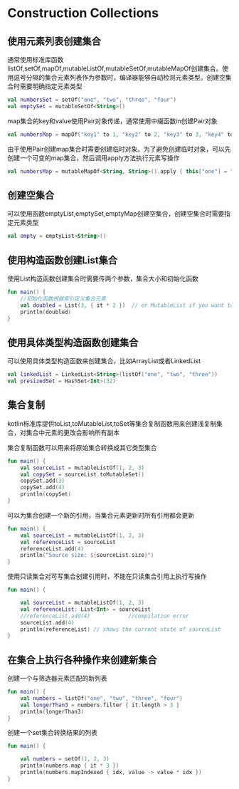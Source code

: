 # Construction Collections
## 使用元素列表创建集合
通常使用标准库函数listOf,setOf,mapOf,mutableListOf,mutableSetOf,mutableMapOf创建集合。使用逗号分隔的集合元素列表作为参数时，编译器能够自动检测元素类型。创建空集合时需要明确指定元素类型

```kotlin
val numbersSet = setOf("one", "two", "three", "four")
val emptySet = mutableSetOf<String>()
```

map集合的key和value使用Pair对象传递，通常使用中缀函数in创建Pair对象

```kotlin
val numbersMap = mapOf("key1" to 1, "key2" to 2, "key3" to 3, "key4" to 1)
```

由于使用Pair创建map集合时需要创建临时对象。为了避免创建临时对象，可以先创建一个可变的map集合，然后调用apply方法执行元素写操作

```kotlin
val numbersMap = mutableMapOf<String, String>().apply { this["one"] = "1"; this["two"] = "2" }
```

## 创建空集合
可以使用函数emptyList,emptySet,emptyMap创建空集合，创建空集合时需要指定元素类型

```kotlin
val empty = emptyList<String>()
```

## 使用构造函数创建List集合
使用List构造函数创建集合时需要传两个参数，集合大小和初始化函数

```kotlin
fun main() {
    //初始化函数根据索引定义集合元素
    val doubled = List(3, { it * 2 })  // or MutableList if you want to change its content later
    println(doubled)
}
```

## 使用具体类型构造函数创建集合
可以使用具体类型构造函数来创建集合，比如ArrayList或者LinkedList

```kotlin
val linkedList = LinkedList<String>(listOf("one", "two", "three"))
val presizedSet = HashSet<Int>(32)
```

## 集合复制
kotlin标准库提供toList,toMutableList,toSet等集合复制函数用来创建浅复制集合，对集合中元素的更改会影响所有副本

集合复制函数可以用来将原始集合转换成其它类型集合

```kotlin
fun main() {
    val sourceList = mutableListOf(1, 2, 3)    
    val copySet = sourceList.toMutableSet()
    copySet.add(3)
    copySet.add(4)    
    println(copySet)
}
```

可以为集合创建一个新的引用，当集合元素更新时所有引用都会更新

```kotlin
fun main() {
    val sourceList = mutableListOf(1, 2, 3)
    val referenceList = sourceList
    referenceList.add(4)
    println("Source size: ${sourceList.size}")
}
```

使用只读集合对可写集合创建引用时，不能在只读集合引用上执行写操作

```kotlin
fun main() {

    val sourceList = mutableListOf(1, 2, 3)
    val referenceList: List<Int> = sourceList
    //referenceList.add(4)            //compilation error
    sourceList.add(4)
    println(referenceList) // shows the current state of sourceList
}
```

## 在集合上执行各种操作来创建新集合
创建一个与筛选器元素匹配的新列表

```kotlin
fun main() {
    val numbers = listOf("one", "two", "three", "four")  
    val longerThan3 = numbers.filter { it.length > 3 }
    println(longerThan3)
}
```

创建一个set集合转换结果的列表

```kotlin
fun main() {

    val numbers = setOf(1, 2, 3)
    println(numbers.map { it * 3 })
    println(numbers.mapIndexed { idx, value -> value * idx })
}
```


